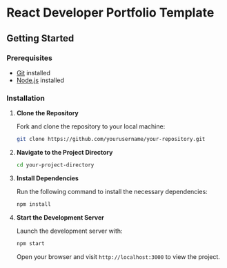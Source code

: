 

# React Developer Portfolio Template




## Getting Started

### Prerequisites

- [Git](https://git-scm.com/) installed
- [Node.js](https://nodejs.org/en/download/) installed

### Installation

1. **Clone the Repository**

   Fork and clone the repository to your local machine:

   ```bash
   git clone https://github.com/yourusername/your-repository.git
   ```

2. **Navigate to the Project Directory**

   ```bash
   cd your-project-directory
   ```

3. **Install Dependencies**

   Run the following command to install the necessary dependencies:

   ```bash
   npm install
   ```

4. **Start the Development Server**

   Launch the development server with:

   ```bash
   npm start
   ```

   Open your browser and visit `http://localhost:3000` to view the project.



